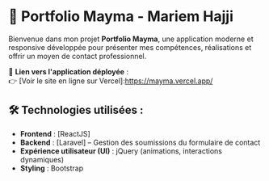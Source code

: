 # 💼 Portfolio Mayma - Mariem Hajji

Bienvenue dans mon projet **Portfolio Mayma**, une application moderne et responsive développée pour présenter mes compétences, réalisations et offrir un moyen de contact professionnel.

🚀 **Lien vers l'application déployée** :  
👉 [Voir le site en ligne sur Vercel]:https://mayma.vercel.app/

## 🛠️ Technologies utilisées :

- **Frontend** : [ReactJS]
- **Backend** : [Laravel] – Gestion des soumissions du formulaire de contact
- **Expérience utilisateur (UI)** : jQuery (animations, interactions dynamiques)
- **Styling** : Bootstrap

